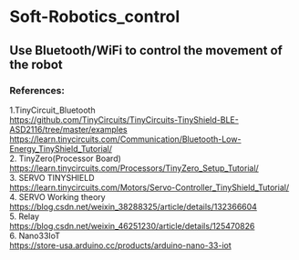 # Soft-Robotics_control
## Use Bluetooth/WiFi to control the movement of the robot
### References:
1.TinyCircuit_Bluetooth  
https://github.com/TinyCircuits/TinyCircuits-TinyShield-BLE-ASD2116/tree/master/examples  
https://learn.tinycircuits.com/Communication/Bluetooth-Low-Energy_TinyShield_Tutorial/  
2. TinyZero(Processor Board)  
https://learn.tinycircuits.com/Processors/TinyZero_Setup_Tutorial/  
3. SERVO TINYSHIELD  
https://learn.tinycircuits.com/Motors/Servo-Controller_TinyShield_Tutorial/  
4. SERVO Working theory    
https://blog.csdn.net/weixin_38288325/article/details/132366604   
5. Relay  
https://blog.csdn.net/weixin_46251230/article/details/125470826   
6. Nano33IoT   
https://store-usa.arduino.cc/products/arduino-nano-33-iot  


